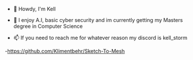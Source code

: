 - 👋 Howdy, I'm Kell
  
- 👀 I enjoy A.I, basic cyber security and im currently getting my Masters degree in Computer Science
- 📫 If you need to reach me for whatever reason my discord is kell_storm

-https://github.com/Klimentbehr/Sketch-To-Mesh

